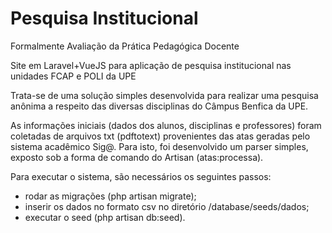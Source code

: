 # Pesquisa Institucional
Formalmente Avaliação da Prática Pedagógica Docente

Site em Laravel+VueJS para aplicação de pesquisa institucional nas unidades FCAP e POLI da UPE

Trata-se de uma solução simples desenvolvida para realizar uma pesquisa anônima a respeito das diversas disciplinas do Câmpus Benfica da UPE.

As informações iniciais (dados dos alunos, disciplinas e professores) foram coletadas de arquivos txt (pdftotext) provenientes das atas geradas pelo sistema acadêmico Sig@. Para isto, foi desenvolvido um parser simples, exposto sob a forma de comando do Artisan (atas:processa).

Para executar o sistema, são necessários os seguintes passos:
- rodar as migrações (php artisan migrate);
- inserir os dados no formato csv no diretório /database/seeds/dados;
- executar o seed (php artisan db:seed).
